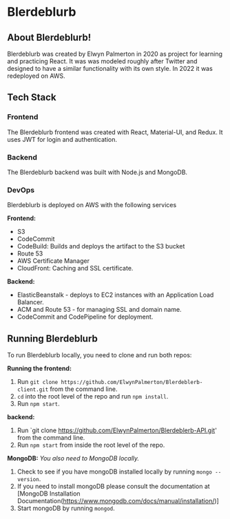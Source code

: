 # Blerdeblurb

## About Blerdeblurb!

Blerdeblurb was created by Elwyn Palmerton in 2020 as project for learning and practicing React. It was was modeled roughly after Twitter and designed to have a similar functionality with its own style. In 2022 it was redeployed on AWS.

## Tech Stack

### Frontend

The Blerdeblurb frontend was created with React, Material-UI, and Redux. It uses JWT for login and authentication.

### Backend

The Blerdeblurb backend was built with Node.js and MongoDB.

### DevOps

Blerdeblurb is deployed on AWS with the following services

**Frontend:**

- S3
- CodeCommit
- CodeBuild: Builds and deploys the artifact to the S3 bucket
- Route 53
- AWS Certificate Manager
- CloudFront: Caching and SSL certificate.

**Backend:**

- ElasticBeanstalk - deploys to EC2 instances with an Application Load Balancer.
- ACM and Route 53 - for managing SSL and domain name.
- CodeCommit and CodePipeline for deployment.

## Running Blerdeblurb

To run Blerdeblurb locally, you need to clone and run both repos:

**Running the frontend:**

1. Run `git clone https://github.com/ElwynPalmerton/Blerdeblerb-client.git` from the command line.
2. `cd` into the root level of the repo and run `npm install`.
3. Run `npm start`.

**backend:**

1. Run `git clone https://github.com/ElwynPalmerton/Blerdeblerb-API.git' from the command line.
2. Run `npm start` from inside the root level of the repo.

**MongoDB:**
_You also need to MongoDB locally._

1. Check to see if you have mongoDB installed locally by running `mongo --version`.
2. If you need to install mongoDB please consult the documentation at [MongoDB Installation Documentation(https://www.mongodb.com/docs/manual/installation/)]
3. Start mongoDB by running `mongod`.
